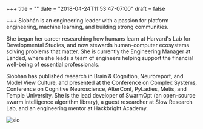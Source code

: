 +++
title = ""
date = "2018-04-24T11:53:47-07:00"
draft = false

+++
Siobhán is an engineering leader with a passion for platform engineering, 
machine learning, and building strong communities.

She began her career researching how humans learn at Harvard's Lab for
Developmental Studies, and now stewards human-computer ecosystems 
solving problems that matter. She is currently the Engineering Manager at Landed, 
where she leads a team of engineers helping support the financial well-being of 
essential professionals.

Siobhán has published research in Brain & Cognition, Neuroreport, and
Model View Culture, and presented at the Conference on Complex Systems,
Conference on Cognitive Neuroscience, AlterConf, PyLadies, Metis, and
Temple University. She is the lead developer of SwarmOpt (an open-source swarm 
intelligence algorithm library), a guest researcher at Slow Research Lab,
and an engineering mentor at Hackbright Academy. 

![sio](sio.jpg)
